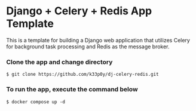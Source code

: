 # Django + Celery + Redis App Template

This is a template for building a Django web application that utilizes Celery for background task processing and Redis as the message broker. 

### Clone the app and change directory
```
$ git clone https://github.com/k33p0y/dj-celery-redis.git
```
### To run the app, execute the command below
```
$ docker compose up -d
```
